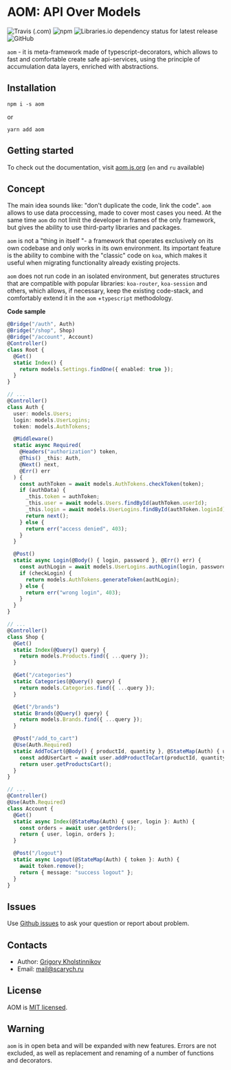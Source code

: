 # AOM: API Over Models

![Travis (.com)](https://img.shields.io/travis/com/scarych/aom)
![npm](https://img.shields.io/npm/dm/aom)
![Libraries.io dependency status for latest release](https://img.shields.io/librariesio/release/npm/aom)
![GitHub](https://img.shields.io/github/license/scarych/aom)

`aom` - it is meta-framework made of typescript-decorators, which allows to fast and comfortable
create safe api-services, using the principle of accumulation data layers, enriched with abstractions.

## Installation

```
npm i -s aom
```

or

```
yarn add aom
```

## Getting started

To check out the documentation, visit [aom.js.org](http://aom.js.org) (`en` and `ru` available)

## Concept

The main idea sounds like: "don't duplicate the code, link the code". `aom` allows to use data
proccessing, made to cover most cases you need. At the same time `aom` do not limit the developer
in frames of the only framework, but gives the ability to use third-party libraries and packages.

`aom` is not a "thing in itself "- a framework that operates exclusively on its own codebase and only
works in its own environment. Its important feature is the ability to combine with the "classic" code
on `koa`, which makes it useful when migrating functionality already existing projects.

`aom` does not run code in an isolated environment, but generates structures that are compatible with
popular libraries: `koa-router`, `koa-session` and others, which allows, if necessary,
keep the existing code-stack, and comfortably extend it in the `aom` +`typescript` methodology.

**Code sample**

```ts
@Bridge("/auth", Auth)
@Bridge("/shop", Shop)
@Bridge("/account", Account)
@Controller()
class Root {
  @Get()
  static Index() {
    return models.Settings.findOne({ enabled: true });
  }
}

// ...
@Controller()
class Auth {
  user: models.Users;
  login: models.UserLogins;
  token: models.AuthTokens;

  @Middleware()
  static async Required(
    @Headers("authorization") token,
    @This() _this: Auth,
    @Next() next,
    @Err() err
  ) {
    const authToken = await models.AuthTokens.checkToken(token);
    if (authData) {
      _this.token = authToken;
      _this.user = await models.Users.findById(authToken.userId);
      _this.login = await models.UserLogins.findById(authToken.loginId);
      return next();
    } else {
      return err("access denied", 403);
    }
  }

  @Post()
  static async Login(@Body() { login, password }, @Err() err) {
    const authLogin = await models.UserLogins.authLogin(login, password);
    if (checkLogin) {
      return models.AuthTokens.generateToken(authLogin);
    } else {
      return err("wrong login", 403);
    }
  }
}

// ...
@Controller()
class Shop {
  @Get()
  static Index(@Query() query) {
    return models.Products.find({ ...query });
  }

  @Get("/categories")
  static Categories(@Query() query) {
    return models.Categories.find({ ...query });
  }

  @Get("/brands")
  static Brands(@Query() query) {
    return models.Brands.find({ ...query });
  }

  @Post("/add_to_cart")
  @Use(Auth.Required)
  static AddToCart(@Body() { productId, quantity }, @StateMap(Auth) { user }: Auth) {
    const addUserCart = await user.addProductToCart(productId, quantity);
    return user.getProductsCart();
  }
}

// ...
@Controller()
@Use(Auth.Required)
class Account {
  @Get()
  static async Index(@StateMap(Auth) { user, login }: Auth) {
    const orders = await user.getOrders();
    return { user, login, orders };
  }

  @Post("/logout")
  static async Logout(@StateMap(Auth) { token }: Auth) {
    await token.remove();
    return { message: "success logout" };
  }
}
```

## Issues

Use [Github issues](https://github.com/scarych/aom/issues) to ask your question or report about
problem.

## Contacts

- Author: [Grigory Kholstinnikov](https://github.com/scarych)
- Email: [mail@scarych.ru](mailto:mail@scarych.ru)

## License

AOM is [MIT licensed](https://github.com/scarych/aom/blob/HEAD/LICENSE).

## Warning

`aom` is in open beta and will be expanded with new features. Errors are not excluded, as well
as replacement and renaming of a number of functions and decorators.
